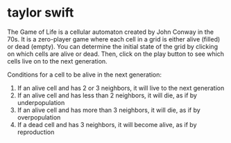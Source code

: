 taylor swift
=====================

The Game of Life is a cellular automaton created by John Conway in the 70s. 
It is a zero-player game where each cell in a grid is either alive (filled) or dead (empty). 
You can determine the initial state of the grid by clicking on which cells are alive or dead. 
Then, click on the play button to see which cells live on to the next generation.

Conditions for a cell to be alive in the next generation:

1) If an alive cell and has 2 or 3 neighbors, it will live to the next generation
2) If an alive cell and has less than 2 neighbors, it will die, as if by underpopulation
3) If an alive cell and has more than 3 neighbors, it will die, as if by overpopulation
4) If a dead cell and has 3 neighbors, it will become alive, as if by reproduction

